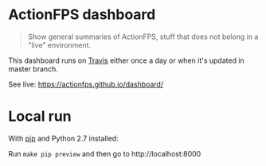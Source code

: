# ActionFPS dashboard

> Show general summaries of ActionFPS, stuff that does not belong in a "live" environment.

This dashboard runs on [Travis](https://travis-ci.org/ActionFPS/dashboard) either once a day or when it's updated in master branch.

See live: https://actionfps.github.io/dashboard/

# Local run
With [pip](https://en.wikipedia.org/wiki/Pip_(package_manager)) and Python 2.7 installed:

Run `make pip preview` and then go to http://localhost:8000
